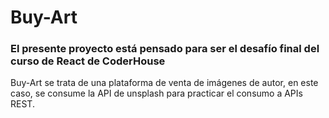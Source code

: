 # Buy-Art
### El presente proyecto está pensado para ser el desafío final del curso de React de CoderHouse
Buy-Art se trata de una plataforma de venta de imágenes de autor, en este caso, se consume la API de unsplash para practicar el consumo a APIs REST.